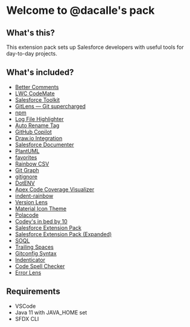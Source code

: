 # Welcome to @dacalle's pack

## What's this?

This extension pack sets up Salesforce developers with useful tools for day-to-day projects.

## What's included?

-   [Better Comments](https://marketplace.visualstudio.com/items?itemName=aaron-bond.better-comments)
-   [LWC CodeMate](https://marketplace.visualstudio.com/items?itemName=arupkroy.lwccodemate)
-   [Salesforce Toolkit](https://marketplace.visualstudio.com/items?itemName=drossi750.vscode-salesforce-toolkit)
-   [GitLens — Git supercharged](https://marketplace.visualstudio.com/items?itemName=eamodio.gitlens)
-   [npm](https://marketplace.visualstudio.com/items?itemName=eg2.vscode-npm-script)
-   [Log File Highlighter](https://marketplace.visualstudio.com/items?itemName=emilast.LogFileHighlighter)
-   [Auto Rename Tag](https://marketplace.visualstudio.com/items?itemName=formulahendry.auto-rename-tag)
-   [GitHub Copilot](https://marketplace.visualstudio.com/items?itemName=GitHub.copilot)
-   [Draw.io Integration](https://marketplace.visualstudio.com/items?itemName=hediet.vscode-drawio)
-   [Salesforce Documenter](https://marketplace.visualstudio.com/items?itemName=HugoOM.sfdx-autoheader)
-   [PlantUML](https://marketplace.visualstudio.com/items?itemName=jebbs.plantuml)
-   [favorites](https://marketplace.visualstudio.com/items?itemName=kdcro101.favorites)
-   [Rainbow CSV](https://marketplace.visualstudio.com/items?itemName=mechatroner.rainbow-csv)
-   [Git Graph](https://marketplace.visualstudio.com/items?itemName=mhutchie.git-graph)
-   [gitignore](https://marketplace.visualstudio.com/items?itemName=michelemelluso.gitignore)
-   [DotENV](https://marketplace.visualstudio.com/items?itemName=mikestead.dotenv)
-   [Apex Code Coverage Visualizer](https://marketplace.visualstudio.com/items?itemName=modicatech.apex-code-coverage-visualizer)
-   [indent-rainbow](https://marketplace.visualstudio.com/items?itemName=oderwat.indent-rainbow)
-   [Version Lens](https://marketplace.visualstudio.com/items?itemName=pflannery.vscode-versionlens)
-   [Material Icon Theme](https://marketplace.visualstudio.com/items?itemName=PKief.material-icon-theme)
-   [Polacode](https://marketplace.visualstudio.com/items?itemName=pnp.polacode)
-   [Codey's in bed by 10](https://marketplace.visualstudio.com/items?itemName=Salesforce.codey-s-in-bed-by-10)
-   [Salesforce Extension Pack](https://marketplace.visualstudio.com/items?itemName=salesforce.salesforcedx-vscode)
-   [Salesforce Extension Pack (Expanded)](https://marketplace.visualstudio.com/items?itemName=salesforce.salesforcedx-vscode-expanded)
-   [SOQL](https://marketplace.visualstudio.com/items?itemName=salesforce.salesforcedx-vscode-soql)
-   [Trailing Spaces](https://marketplace.visualstudio.com/items?itemName=shardulm94.trailing-spaces)
-   [Gitconfig Syntax](https://marketplace.visualstudio.com/items?itemName=sidneys1.gitconfig)
-   [Indenticator](https://marketplace.visualstudio.com/items?itemName=SirTori.indenticator)
-   [Code Spell Checker](https://marketplace.visualstudio.com/items?itemName=streetsidesoftware.code-spell-checker)
-   [Error Lens](https://marketplace.visualstudio.com/items?itemName=usernamehw.errorlens-vscode)

## Requirements
- VSCode
- Java 11 with JAVA_HOME set
- SFDX CLI